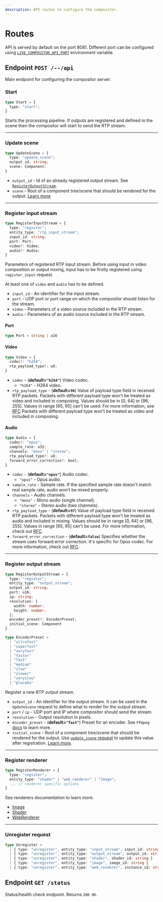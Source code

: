 ```yaml
---
description: API routes to configure the compositor.
---
```


# Routes

API is served by default on the port 8081. Different port can be configured using [`LIVE_COMPOSITOR_API_PORT`](../deployment/configuration#live_compositor_api_port) environment variable.


## Endpoint `POST /--/api`

Main endpoint for configuring the compositor server.

### Start

```typescript
type Start = {
  type: "start";
}
```

Starts the processing pipeline. If outputs are registered and defined in the scene then the compositor will start to send the RTP stream.

***

### Update scene

```typescript
type UpdateScene = {
  type: "update_scene";
  output_id: string;
  scene: Component;
}
```

- `output_id` - Id of an already registered output stream. See [`RegisterOutputStream`](./routes#register-output-stream).
- `scene` - Root of a component tree/scene that should be rendered for the output. [Learn more](../concept/component)

***

### Register input stream

```typescript
type RegisterInputStream = {
  type: "register";
  entity_type: "rtp_input_stream";
  input_id: string;
  port: Port;
  video?: Video;
  audio?: Audio;
}
```

Parameters of registered RTP input stream. Before using input in video composition or output mixing, input has to be firstly registered using `register_input` request.

At least one of `video` and `audio` has to be defined.

- `input_id` - An identifier for the input stream.
- `port` - UDP port or port range on which the compositor should listen for the stream.
- `video` - Parameters of a video source included in the RTP stream.
- `audio` - Parameters of an audio source included in the RTP stream.

#### Port

```typescript
type Port = string | u16
```

#### Video

```typescript
type Video = {
  codec?: "h264";
  rtp_payload_type?: u8;
}
```

- `codec` - (**default=`"h264"`**) Video codec.
  - `"h264"` - H264 video.
- `rtp_payload_type` - (**default=`96`**) Value of payload type field in received RTP packets.
  Packets with different payload type won't be treated as video and included in composing. Values should be in [0, 64] or [96, 255]. Values in range [65, 95] can't be used. For more information, see [RFC](https://datatracker.ietf.org/doc/html/rfc5761#section-4) Packets with different payload type won't be treated as video and included in composing.

#### Audio

```typescript
type Audio = {
  codec?: "opus";
  sample_rate: u32;
  channels: "mono" | "stereo";
  rtp_payload_type?: u8;
  forward_error_correction?: bool;
}
```

- `codec` - (**default=`"opus"`**) Audio codec.
  - `"opus"` - Opus audio.
- `sample_rate` - Sample rate. If the specified sample rate doesn't match real sample rate, audio won't be mixed properly.
- `channels` - Audio channels.
  - `"mono"` - Mono audio (single channel).
  - `"stereo"` - Stereo audio (two channels).
- `rtp_payload_type` - (**default=`97`**) Value of payload type field in received RTP packets.
  Packets with different payload type won't be treated as audio and included in mixing. Values should be in range [0, 64] or [96, 255]. Values in range [65, 95] can't be used. For more information, check out [RFC](https://datatracker.ietf.org/doc/html/rfc5761#section-4).
- `forward_error_correction` - (**default=`false`**) Specifies whether the stream uses forward error correction. It's specific for Opus codec. For more information, check out [RFC](https://datatracker.ietf.org/doc/html/rfc6716#section-2.1.7).

***

### Register output stream

```typescript
type RegisterOutputStream = {
  type: "register";
  entity_type: "output_stream";
  output_id: string;
  port: u16;
  ip: string;
  resolution: {
    width: number;
    height: number;
  };
  encoder_preset?: EncoderPreset; 
  initial_scene: Component
}

type EncoderPreset =
  | "ultrafast"
  | "superfast"
  | "veryfast"
  | "faster"
  | "fast"
  | "medium"
  | "slow"
  | "slower"
  | "veryslow"
  | "placebo"
```

Register a new RTP output stream.

- `output_id` - An identifier for the output stream. It can be used in the `UpdateScene` request to define what to render for the output stream.
- `port` / `ip` - UDP port and IP where compositor should send the stream.
- `resolution` - Output resolution in pixels.
- `encoder_preset` - (**default=`"fast"`**) Preset for an encoder. See `FFmpeg` [docs](https://trac.ffmpeg.org/wiki/Encode/H.264#Preset) to learn more.
- `initial_scene` - Root of a component tree/scene that should be rendered for the output. Use [`update_scene` request](#update-scene) to update this value after registration. [Learn more](../concept/component).

***

### Register renderer

```typescript
type RegisterRenderer = {
  type: "register";
  entity_type: "shader" | "web_renderer" | "image";
  ... // renderer specific options
}
```

See renderers documentation to learn more.

- [Image](./renderers/image)
- [Shader](./renderers/shader)
- [WebRenderer](./renderers/web)

***

### Unregister request

```typescript
type Unregister =
  | { type: "unregister", entity_type: "input_stream", input_id: string }
  | { type: "unregister", entity_type: "output_stream", output_id: string }
  | { type: "unregister", entity_type: "shader", shader_id: string }
  | { type: "unregister", entity_type: "image", image_id: string }
  | { type: "unregister", entity_type: "web_renderer", instance_id: string }
```

## Endpoint `GET /status`

Status/health check endpoint. Returns `200 OK`.
